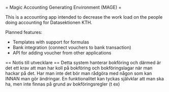 = Magic Accounting Generating Environment (MAGE) =

This is a accounting app intended to decrease the work load on the people doing accounting 
for Datasektionen KTH.

Planned features:
* Templates with support for formulas
* Bank integration (connect vouchers to bank transaction)
* API for adding voucher from other applications

== Notis till utvecklare ==
Detta system hanterar bokföring och därmed är det ett krav att man har
koll på bokföring och bokföringslagar när man hackar på det. Har man inte det
bör man rådgöra med någon som kan INNAN man gör ändringar. En funktionalitet kan
tyckas självklar att man ska ha, men inte finnas på grund av bokföringsregler (t ex)
